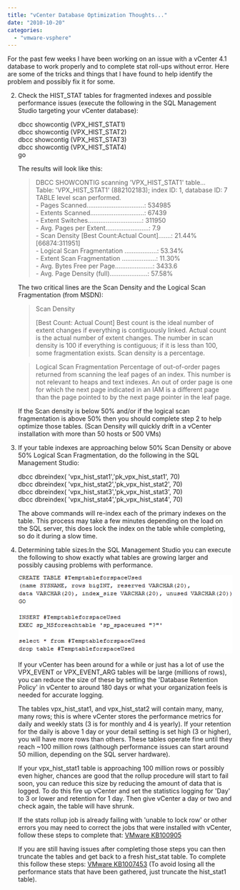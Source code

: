```yaml
---
title: "vCenter Database Optimization Thoughts..."
date: "2010-10-20"
categories: 
  - "vmware-vsphere"
---
```


For the past few weeks I have been working on an issue with a vCenter 4.1 database to work properly and to complete stat roll-ups without error. Here are some of the tricks and things that I have found to help identify the problem and possibly fix it for some.  

  
2. Check the HIST\_STAT tables for fragmented indexes and possible performance issues (execute the following in the SQL Management Studio targeting your vCenter database):  
    
    dbcc showcontig (VPX\_HIST\_STAT1)  
    dbcc showcontig (VPX\_HIST\_STAT2)  
    dbcc showcontig (VPX\_HIST\_STAT3)  
    dbcc showcontig (VPX\_HIST\_STAT4)  
    go
    
      
    The results will look like this:  
    
    > DBCC SHOWCONTIG scanning 'VPX\_HIST\_STAT1' table...  
    > Table: 'VPX\_HIST\_STAT1' (882102183); index ID: 1, database ID: 7  
    > TABLE level scan performed.  
    > \- Pages Scanned................................: 534985  
    > \- Extents Scanned..............................: 67439  
    > \- Extent Switches..............................: 311950  
    > \- Avg. Pages per Extent........................: 7.9  
    > \- Scan Density \[Best Count:Actual Count\].......: 21.44% \[66874:311951\]  
    > \- Logical Scan Fragmentation ..................: 53.34%  
    > \- Extent Scan Fragmentation ...................: 11.30%  
    > \- Avg. Bytes Free per Page.....................: 3433.6  
    > \- Avg. Page Density (full).....................: 57.58%
    
      
    The two critical lines are the Scan Density and the Logical Scan Fragmentation (from MSDN):  
    
    > Scan Density  
    >   
    > \[Best Count: Actual Count\] Best count is the ideal number of extent changes if everything is contiguously linked. Actual count is the actual number of extent changes. The number in scan density is 100 if everything is contiguous; if it is less than 100, some fragmentation exists. Scan density is a percentage.
    
      
    
    > Logical Scan Fragmentation Percentage of out-of-order pages returned from scanning the leaf pages of an index. This number is not relevant to heaps and text indexes. An out of order page is one for which the next page indicated in an IAM is a different page than the page pointed to by the next page pointer in the leaf page.
    
      
    If the Scan density is below 50% and/or if the logical scan fragmentation is above 50% then you should complete step 2 to help optimize those tables. (Scan Density will quickly drift in a vCenter installation with more than 50 hosts or 500 VMs)
  
4. If your table indexes are approaching below 50% Scan Density or above 50% Logical Scan Fragmentation, do the following in the SQL Management Studio:  
    
    dbcc dbreindex( 'vpx\_hist\_stat1','pk\_vpx\_hist\_stat1', 70)  
    dbcc dbreindex( 'vpx\_hist\_stat2','pk\_vpx\_hist\_stat2', 70)  
    dbcc dbreindex( 'vpx\_hist\_stat3','pk\_vpx\_hist\_stat3', 70)  
    dbcc dbreindex( 'vpx\_hist\_stat4','pk\_vpx\_hist\_stat4', 70)
    
      
    The above commands will re-index each of the primary indexes on the table. This process may take a few minutes depending on the load on the SQL server, this does lock the index on the table while completing, so do it during a slow time.
  
6. Determining table sizes:In the SQL Management Studio you can execute the following to show exactly what tables are growing larger and possibly causing problems with performance.  
      
    [![](images/811b5-sqlcode2.png "SQLCode")](https://thevsgco.files.wordpress.com/2010/10/811b5-sqlcode2.png)  
      
    If your vCenter has been around for a while or just has a lot of use the VPX\_EVENT or VPX\_EVENT\_ARG tables will be large (millions of rows), you can reduce the size of these by setting the 'Database Retention Policy' in vCenter to around 180 days or what your organization feels is needed for accurate logging.  
      
    The tables vpx\_hist\_stat1, and vpx\_hist\_stat2 will contain many, many, many rows; this is where vCenter stores the performance metrics for daily and weekly stats (3 is for monthly and 4 is yearly). If your retention for the daily is above 1 day or your detail setting is set high (3 or higher), you will have more rows than others. These tables operate fine until they reach ~100 million rows (although performance issues can start around 50 million, depending on the SQL server hardware).  
      
    If your vpx\_hist\_stat1 table is approaching 100 million rows or possibly even higher, chances are good that the rollup procedure will start to fail soon, you can reduce this size by reducing the amount of data that is logged. To do this fire up vCenter and set the statistics logging for 'Day' to 3 or lower and retention for 1 day. Then give vCenter a day or two and check again, the table will have shrunk.  
      
    If the stats rollup job is already failing with 'unable to lock row' or other errors you may need to correct the jobs that were installed with vCenter, follow these steps to complete that: [VMware KB100905](http://kb.vmware.com/selfservice/microsites/search.do?language=en_US&cmd=displayKC&externalId=1009857 "VMware KB100905")  
      
    If you are still having issues after completing those steps you can then truncate the tables and get back to a fresh hist\_stat table. To complete this follow these steps: [VMware KB1007453](http://kb.vmware.com/selfservice/microsites/search.do?language=en_US&cmd=displayKC&externalId=100745 "VMware KB1007453") (To avoid losing all the performance stats that have been gathered, just truncate the hist\_stat1 table).
